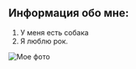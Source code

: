 ## Информация обо мне:

1. У меня есть собака
2. Я люблю рок.

![Мое фото](https://i.pinimg.com/736x/9c/5a/98/9c5a98d312cb8752232409fb463e7830.jpg)
